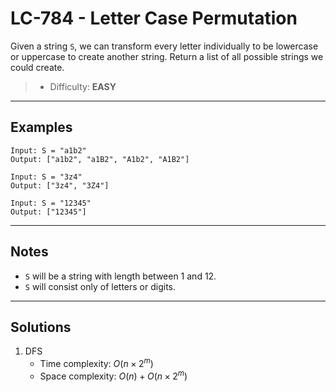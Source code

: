 # LC-784 - Letter Case Permutation

Given a string `S`, we can transform every letter individually to be lowercase or uppercase to create another string.  Return a list of all possible strings we could create.

> * Difficulty: **EASY**

---
## Examples

```
Input: S = "a1b2"
Output: ["a1b2", "a1B2", "A1b2", "A1B2"]
```

```
Input: S = "3z4"
Output: ["3z4", "3Z4"]
```

```
Input: S = "12345"
Output: ["12345"]
```

---
## Notes

* `S` will be a string with length between 1 and 12.
* `S` will consist only of letters or digits.

---
## Solutions

1. DFS
    * Time complexity: $O(n \times 2 ^ {m})$
    * Space complexity: $O(n) + O(n \times 2 ^ {m})$